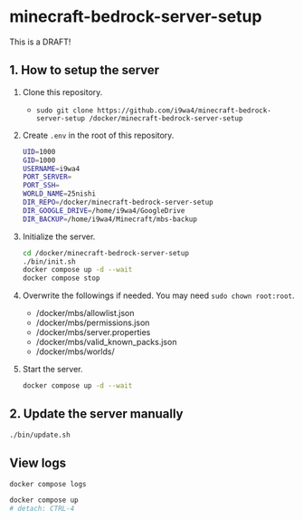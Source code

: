 # minecraft-bedrock-server-setup

This is a DRAFT!

## 1. How to setup the server

1. Clone this repository.
    - `sudo git clone https://github.com/i9wa4/minecraft-bedrock-server-setup /docker/minecraft-bedrock-server-setup`
1. Create `.env` in the root of this repository.

    ```sh
    UID=1000
    GID=1000
    USERNAME=i9wa4
    PORT_SERVER=
    PORT_SSH=
    WORLD_NAME=25nishi
    DIR_REPO=/docker/minecraft-bedrock-server-setup
    DIR_GOOGLE_DRIVE=/home/i9wa4/GoogleDrive
    DIR_BACKUP=/home/i9wa4/Minecraft/mbs-backup
    ```

1. Initialize the server.

    ```sh
    cd /docker/minecraft-bedrock-server-setup
    ./bin/init.sh
    docker compose up -d --wait
    docker compose stop
    ```

1. Overwrite the followings if needed. You may need `sudo chown root:root`.
    - /docker/mbs/allowlist.json
    - /docker/mbs/permissions.json
    - /docker/mbs/server.properties
    - /docker/mbs/valid_known_packs.json
    - /docker/mbs/worlds/

1. Start the server.

    ```sh
    docker compose up -d --wait
    ```

## 2. Update the server manually

```sh
./bin/update.sh
```

## View logs

```sh
docker compose logs
```

```sh
docker compose up
# detach: CTRL-4
```
